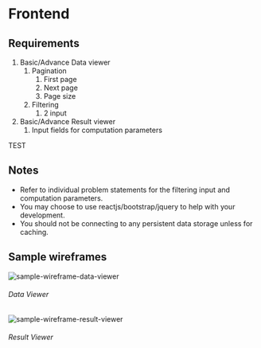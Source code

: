 # Frontend

## Requirements

1. Basic/Advance Data viewer
    1. Pagination
        1. First page
        2. Next page
        3. Page size
    2. Filtering
        1. 2 input
2. Basic/Advance Result viewer
    1. Input fields for computation parameters

TEST

## Notes

-   Refer to individual problem statements for the filtering input and computation parameters.
-   You may choose to use reactjs/bootstrap/jquery to help with your development.
-   You should not be connecting to any persistent data storage unless for caching.

## Sample wireframes

![sample-wireframe-data-viewer](../assets/sample-wireframe-data-viewer-frontend.png)

###### Data Viewer

![sample-wireframe-result-viewer](../assets/sample-wireframe-result-viewer-frontend.png)

###### Result Viewer
